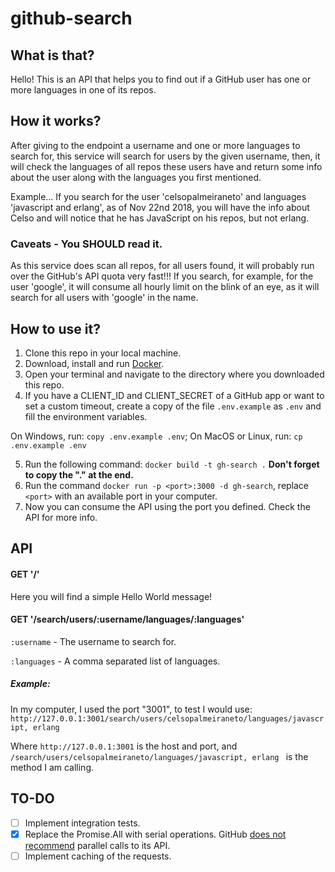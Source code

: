 # github-search

## What is that?
Hello! This is an API that helps you to find out if a GitHub user has one or more languages in one of its repos.

## How it works?
After giving to the endpoint a username and one or more languages to search for, this service will search for users by the given username, then, it will check the languages of all repos these users have and return some info about the user along with the languages you first mentioned.

Example... If you search for the user 'celsopalmeiraneto' and languages 'javascript and erlang', as of Nov 22nd 2018, you will have the info about Celso and will notice that he has JavaScript on his repos, but not erlang.

### Caveats - You SHOULD read it.
As this service does scan all repos, for all users found, it will probably run over the GitHub's API quota very fast!!! If you search, for example, for the user 'google', it will consume all hourly limit on the blink of an eye, as it will search for all users with 'google' in the name.

## How to use it?

1. Clone this repo in your local machine.
2. Download, install and run [Docker](https://www.docker.com/products/docker-desktop).
3. Open your terminal and navigate to the directory where you downloaded this repo.
4. If you have a CLIENT_ID and CLIENT_SECRET of a GitHub app or want to set a custom timeout, create a copy of the file ` .env.example ` as ` .env ` and fill the environment variables.

  On Windows, run: `copy .env.example .env`;
  On MacOS or Linux, run: `cp .env.example .env`

5. Run the following command: ` docker build -t gh-search . ` **Don't forget to copy the "." at the end.**
6. Run the command ` docker run -p <port>:3000 -d gh-search `, replace ` <port> ` with an available port in your computer.
7. Now you can consume the API using the port you defined. Check the API for more info.


## API

#### GET '/'
Here you will find a simple Hello World message!

#### GET '/search/users/:username/languages/:languages'
` :username ` - The username to search for.

` :languages ` - A comma separated list of languages.
##### Example:
In my computer, I used the port "3001", to test I would use:
`http://127.0.0.1:3001/search/users/celsopalmeiraneto/languages/javascript, erlang `

Where `http://127.0.0.1:3001` is the host and port, and `/search/users/celsopalmeiraneto/languages/javascript, erlang ` is the method I am calling.

## TO-DO
- [ ] Implement integration tests.
- [x] Replace the Promise.All with serial operations. GitHub [does not recommend](https://developer.github.com/v3/guides/best-practices-for-integrators/#dealing-with-abuse-rate-limits) parallel calls to its API.
- [ ] Implement caching of the requests.
